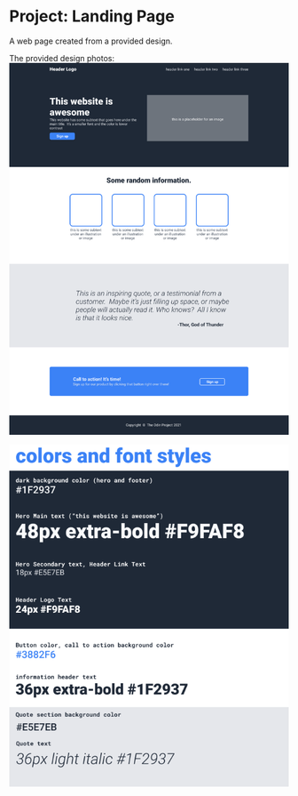 # Project: Landing Page
A web page created from a provided design.

The provided design photos:
![Full Design](/desc-img/01.png "First Design Photo")

![Color and Fonts](/desc-img/02.png "Second Design Photo")
